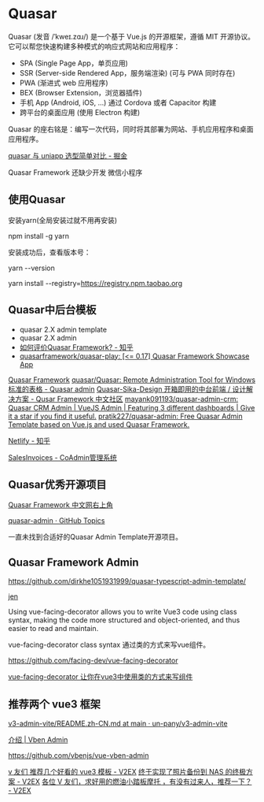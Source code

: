 # Quasar

Quasar (发音 /ˈkweɪ.zɑɹ/) 是一个基于 Vue.js 的开源框架，遵循 MIT 开源协议。它可以帮您快速构建多种模式的响应式网站和应用程序：

- SPA (Single Page App，单页应用)
- SSR (Server-side Rendered App，服务端渲染) (可与 PWA 同时存在)
- PWA (渐进式 web 应用程序)
- BEX (Browser Extension，浏览器插件)
- 手机 App (Android, iOS, …) 通过 Cordova 或者 Capacitor 构建
- 跨平台的桌面应用 (使用 Electron 构建)

Quasar 的座右铭是：编写一次代码，同时将其部署为网站、手机应用程序和桌面应用程序。

[quasar 与 uniapp 选型简单对比 - 掘金](https://juejin.cn/post/6844903822771372040)

Quasar Framework 还缺少开发 微信小程序


## 使用Quasar

安装yarn(全局安装过就不用再安装)

npm install -g yarn

安装成功后，查看版本号：

yarn --version

yarn install --registry=https://registry.npm.taobao.org

## Quasar中后台模板

- quasar 2.X admin template
- quasar 2.X admin
- [如何评价Quasar Framework? - 知乎](https://www.zhihu.com/question/54913702)
- [quasarframework/quasar-play: [<= 0.17] Quasar Framework Showcase App](https://github.com/quasarframework/quasar-play)

[Quasar Framework](https://quasar.dev/#/showcase)
[quasar/Quasar: Remote Administration Tool for Windows](https://github.com/quasar/Quasar)
[标准的表格 - Quasar admin](https://dirkhe1051931999.github.io/quasar/#/table/standard)
[Quasar-Sika-Design 开箱即用的中台前端 / 设计解决方案 - Qusar Framework 中文社区](http://forum.quasarchs.com/article/1608355100586?p=1&m=0)
[mayank091193/quasar-admin-crm: Quasar CRM Admin | VueJS Admin | Featuring 3 different dashboards | Give it a star if you find it useful.](https://github.com/mayank091193/quasar-admin-crm)
[pratik227/quasar-admin: Free Quasar Admin Template based on Vue.js and used Quasar Framework.](https://github.com/pratik227/quasar-admin)

[Netlify - 知乎](https://www.zhihu.com/topic/20747725/hot)

[SalesInvoices - CoAdmin管理系统](http://jinjinge.gitee.io/quasar-admin-template/sales/invoices)

## Quasar优秀开源项目

[Quasar Framework 中文网右上角](http://www.quasarchs.com/)

[quasar-admin · GitHub Topics](https://github.com/topics/quasar-admin)

一直未找到合适好的Quasar Admin Template开源项目。

## Quasar Framework  Admin

https://github.com/dirkhe1051931999/quasar-typescript-admin-template/

[jen](https://he-jen.blogspot.com/)

Using vue-facing-decorator allows you to write Vue3 code using class syntax, making the code more structured and object-oriented, and thus easier to read and maintain. 

vue-facing-decorator class syntax 通过类的方式来写vue组件。

https://github.com/facing-dev/vue-facing-decorator

[vue-facing-decorator 让你在vue3中使用类的方式来写组件](https://facing-dev.github.io/vue-facing-decorator/#/zh-cn/readme)

## 推荐两个 vue3 框架

[v3-admin-vite/README.zh-CN.md at main · un-pany/v3-admin-vite](https://github.com/un-pany/v3-admin-vite/blob/main/README.zh-CN.md)

[介绍 | Vben Admin](https://doc.vvbin.cn/guide/introduction.html)

https://github.com/vbenjs/vue-vben-admin

[v 友们 推荐几个好看的 vue3 模板 - V2EX](https://www.v2ex.com/t/944602)
[终于实现了照片备份到 NAS 的终极方案 - V2EX](https://www.v2ex.com/t/971308#reply41)
[各位 V 友们，求好用的燃油小踏板摩托 ，有没有过来人，推荐一下？ - V2EX](https://www.v2ex.com/t/971385#reply6)